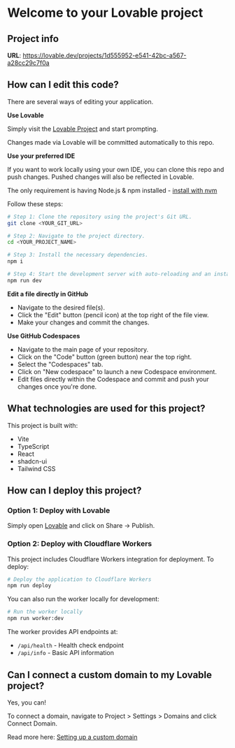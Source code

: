 # Welcome to your Lovable project

## Project info

**URL**: https://lovable.dev/projects/1d555952-e541-42bc-a567-a28cc29c7f0a

## How can I edit this code?

There are several ways of editing your application.

**Use Lovable**

Simply visit the [Lovable Project](https://lovable.dev/projects/1d555952-e541-42bc-a567-a28cc29c7f0a) and start prompting.

Changes made via Lovable will be committed automatically to this repo.

**Use your preferred IDE**

If you want to work locally using your own IDE, you can clone this repo and push changes. Pushed changes will also be reflected in Lovable.

The only requirement is having Node.js & npm installed - [install with nvm](https://github.com/nvm-sh/nvm#installing-and-updating)

Follow these steps:

```sh
# Step 1: Clone the repository using the project's Git URL.
git clone <YOUR_GIT_URL>

# Step 2: Navigate to the project directory.
cd <YOUR_PROJECT_NAME>

# Step 3: Install the necessary dependencies.
npm i

# Step 4: Start the development server with auto-reloading and an instant preview.
npm run dev
```

**Edit a file directly in GitHub**

- Navigate to the desired file(s).
- Click the "Edit" button (pencil icon) at the top right of the file view.
- Make your changes and commit the changes.

**Use GitHub Codespaces**

- Navigate to the main page of your repository.
- Click on the "Code" button (green button) near the top right.
- Select the "Codespaces" tab.
- Click on "New codespace" to launch a new Codespace environment.
- Edit files directly within the Codespace and commit and push your changes once you're done.

## What technologies are used for this project?

This project is built with:

- Vite
- TypeScript
- React
- shadcn-ui
- Tailwind CSS

## How can I deploy this project?

### Option 1: Deploy with Lovable

Simply open [Lovable](https://lovable.dev/projects/1d555952-e541-42bc-a567-a28cc29c7f0a) and click on Share -> Publish.

### Option 2: Deploy with Cloudflare Workers

This project includes Cloudflare Workers integration for deployment. To deploy:

```sh
# Deploy the application to Cloudflare Workers
npm run deploy
```

You can also run the worker locally for development:

```sh
# Run the worker locally
npm run worker:dev
```

The worker provides API endpoints at:
- `/api/health` - Health check endpoint
- `/api/info` - Basic API information

## Can I connect a custom domain to my Lovable project?

Yes, you can!

To connect a domain, navigate to Project > Settings > Domains and click Connect Domain.

Read more here: [Setting up a custom domain](https://docs.lovable.dev/tips-tricks/custom-domain#step-by-step-guide)
